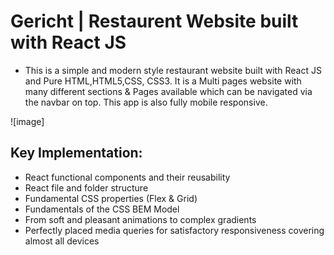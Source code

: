 # Gericht | Restaurent Website built with React JS
- This is a simple and modern style restaurant website built with React JS and Pure HTML,HTML5,CSS, CSS3. It is a Multi pages website with many different sections & Pages available which can be navigated via the navbar on top. This app is also fully mobile responsive.

![image] 

## Key Implementation:
- React functional components and their reusability
- React file and folder structure
- Fundamental CSS properties (Flex & Grid)
- Fundamentals of the CSS BEM Model
- From soft and pleasant animations to complex gradients
- Perfectly placed media queries for satisfactory responsiveness covering almost all devices
